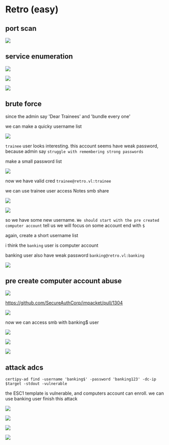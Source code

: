 # Retro (easy)

## port scan

![](retro\(easy\)/walkthrough\_20240410092844437.png)

## service enumeration

![](retro\(easy\)/walkthrough\_20240410092914346.png)

![](retro\(easy\)/walkthrough\_20240410093014102.png)

![](retro\(easy\)/walkthrough\_20240410093130625.png)

## brute force

since the admin say 'Dear Trainees' and 'bundle every one'

we can make a quicky username list

![](retro\(easy\)/walkthrough\_20240410093917705.png)

`trainee` user looks interesting. this account seems have weak password, because admin say `struggle with remembering strong passwords`

make a small password list

![](retro\(easy\)/walkthrough\_20240410095745113.png)

now we have valid cred `trainee@retro.vl:trainee`

we can use trainee user access Notes smb share

![](retro\(easy\)/walkthrough\_20240410094744130.png)

![](retro\(easy\)/walkthrough\_20240410094827163.png)

so we have some new username. `We should start with the pre created computer account` tell us we will focus on some account end with `$`

again, create a short username list

i think the `banking` user is computer account

banking user also have weak password `banking@retro.vl:banking`

![](retro\(easy\)/walkthrough\_20240410095639286.png)

## pre create computer account abuse

![](retro\(easy\)/walkthrough\_20240410102621504.png)

https://github.com/SecureAuthCorp/impacket/pull/1304

![](retro\(easy\)/walkthrough\_20240410103644145.png)

now we can access smb with banking$ user

![](retro\(easy\)/walkthrough\_20240410105140352.png)

![](retro\(easy\)/walkthrough\_20240410105323141.png)

![](retro\(easy\)/walkthrough\_20240410110521900.png)

## attack adcs

```
certipy-ad find -username 'banking$' -password 'banking123' -dc-ip $target -stdout -vulnerable
```

the ESC1 template is vulnerable, and computers account can enroll. we can use banking user finish this attack

![](retro\(easy\)/walkthrough\_20240410111750169.png)

![](retro\(easy\)/walkthrough\_20240410111954506.png)

![](retro\(easy\)/walkthrough\_20240410112055060.png)

![](retro\(easy\)/walkthrough\_20240410112320829.png)
